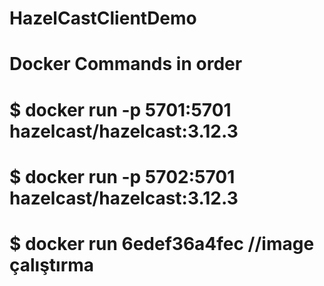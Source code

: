 # HazelCastClientDemo
# Docker Commands in order 
# $ docker run -p 5701:5701 hazelcast/hazelcast:3.12.3
# $ docker run -p 5702:5701 hazelcast/hazelcast:3.12.3 
# $ docker run 6edef36a4fec //image çalıştırma
